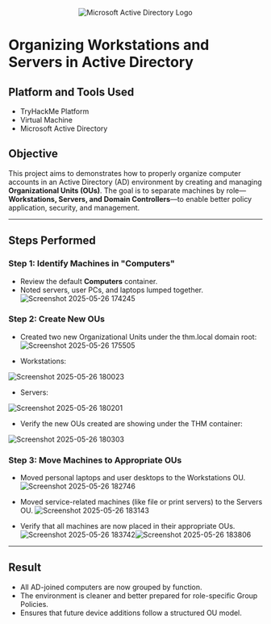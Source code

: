 <p align="center">
<img src="https://i.imgur.com/pU5A58S.png" alt="Microsoft Active Directory Logo"/>

# Organizing Workstations and Servers in Active Directory

## Platform and Tools Used
- TryHackMe Platform
- Virtual Machine
- Microsoft Active Directory

## Objective 
This project aims to demonstrates how to properly organize computer accounts in an Active Directory (AD) environment by creating and managing **Organizational Units (OUs)**. The goal is to separate machines by role—**Workstations, Servers, and Domain Controllers**—to enable better policy application, security, and management.
___

 ## Steps Performed

 ###  Step 1: Identify Machines in "Computers"
- Review the default **Computers** container.
- Noted servers, user PCs, and laptops lumped together.
![Screenshot 2025-05-26 174245](https://github.com/user-attachments/assets/550493bc-cd0d-4772-a31d-3c39f988f25e)

### Step 2: Create New OUs
- Created two new Organizational Units under the thm.local domain root:
![Screenshot 2025-05-26 175505](https://github.com/user-attachments/assets/9fae1c63-b794-4d06-ae69-5f8bf22aefb4)

 - Workstations:
    
![Screenshot 2025-05-26 180023](https://github.com/user-attachments/assets/319b3917-ab01-4091-83a9-3a3f3947ed49)

- Servers:
  
![Screenshot 2025-05-26 180201](https://github.com/user-attachments/assets/df0c72ef-17f9-4f08-a22d-62dc2d9270f1)

- Verify the new OUs created are showing under the THM container:

 ![Screenshot 2025-05-26 180303](https://github.com/user-attachments/assets/eaf2b5d8-db1e-46c5-a401-7259a3d225c9)

 ### Step 3: Move Machines to Appropriate OUs

 - Moved personal laptops and user desktops to the Workstations OU.
![Screenshot 2025-05-26 182746](https://github.com/user-attachments/assets/c4392757-6ac7-40d8-8b39-5dbf87010a18)

- Moved service-related machines (like file or print servers) to the Servers OU.
![Screenshot 2025-05-26 183143](https://github.com/user-attachments/assets/3a9e9d23-d180-4ffd-8504-e072fcda9e49)

- Verify that all machines are now placed in their appropriate OUs.
 ![Screenshot 2025-05-26 183742](https://github.com/user-attachments/assets/39743646-8f44-4856-96b7-8022522e321c)![Screenshot 2025-05-26 183806](https://github.com/user-attachments/assets/35909d2d-859a-4839-949e-d218e831c3f5)
___

## Result 

- All AD-joined computers are now grouped by function.
- The environment is cleaner and better prepared for role-specific Group Policies.
- Ensures that future device additions follow a structured OU model.


